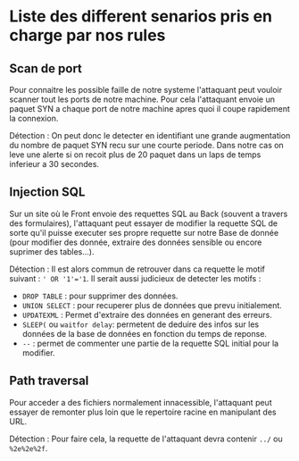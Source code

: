 # Liste des different senarios pris en charge par nos rules

## Scan de port

Pour connaitre les possible faille de notre systeme l'attaquant peut vouloir scanner tout les ports de notre machine. Pour cela l'attaquant envoie un paquet SYN a chaque port de notre machine apres quoi il coupe rapidement la connexion.

Détection : On peut donc le detecter en identifiant une grande augmentation du nombre de paquet SYN recu sur une courte periode. Dans notre cas on leve une alerte si on recoit plus de 20 paquet dans un laps de temps inferieur a 30 secondes.

## Injection SQL

Sur un site où le Front envoie des requettes SQL au Back (souvent a travers des formulaires), l'attaquant peut essayer de modifier la requette SQL de sorte qu'il puisse executer ses propre requette sur notre Base de donnée (pour modifier des donnée, extraire des données sensible ou encore suprimer des tables...). 

Détection : Il est alors commun de retrouver dans ca requette le motif suivant : `' OR '1'='1`. Il serait aussi judicieux de detecter les motifs :

- `DROP TABLE` : pour supprimer des données.
- `UNION SELECT` : pour recuperer plus de données que prevu initialement.
- `UPDATEXML` : Permet d'extraire des données en generant des erreurs.
- `SLEEP(` ou `waitfor delay`: permetent de deduire des infos sur les données de la base de données en fonction du temps de reponse.
- `--` : permet de commenter une partie de la requette SQL initial pour la modifier.

## Path traversal

Pour acceder a des fichiers normalement innacessible, l'attaquant peut essayer de remonter plus loin que le repertoire racine en manipulant des URL.

Détection : Pour faire cela, la requette de l'attaquant devra contenir `../` ou `%2e%2e%2f`.
